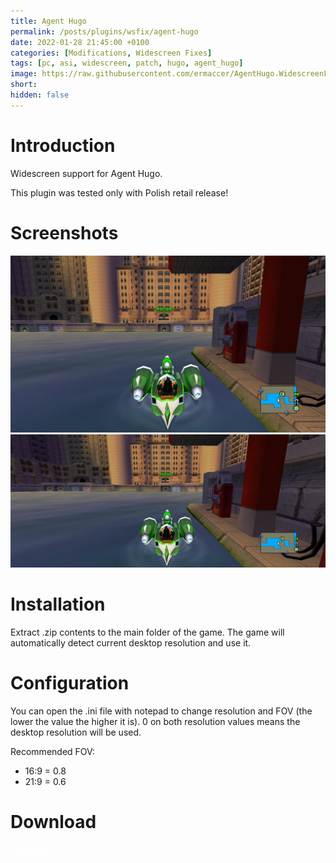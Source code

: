 ```yaml
---
title: Agent Hugo
permalink: /posts/plugins/wsfix/agent-hugo
date: 2022-01-28 21:45:00 +0100
categories: [Modifications, Widescreen Fixes]
tags: [pc, asi, widescreen, patch, hugo, agent_hugo]   
image: https://raw.githubusercontent.com/ermaccer/AgentHugo.WidescreenFix/master/hugo01.jpg
short:  
hidden: false
---
```

# Introduction
Widescreen support for Agent Hugo.

<div class="alert bg-dark">
    This plugin was tested only with Polish retail release!
</div>

# Screenshots

<img src="https://raw.githubusercontent.com/ermaccer/AgentHugo.WidescreenFix/master/hugo01.jpg" class="img-fluid">
<img src="https://raw.githubusercontent.com/ermaccer/AgentHugo.WidescreenFix/master/hugo02.jpg" class="img-fluid">


# Installation 
Extract .zip contents to the main folder of the game.
The game will automatically detect current desktop resolution and use it.


# Configuration
You can open the .ini file with notepad to change resolution and FOV (the lower the value the higher it is).
0 on both resolution values means the desktop resolution will be used.

Recommended FOV:
- 16:9 = 0.8
- 21:9 = 0.6

# Download
<a class="btn btn-block btn-dark bg-dark text-gray btn-lg" style="color: white;" href="https://github.com/ermaccer/AgentHugo.WidescreenFix/releases/latest/download/AgentHugo.WidescreenFix.zip" role="button">
<i class="fas fa-download"></i>
Download
</a>



